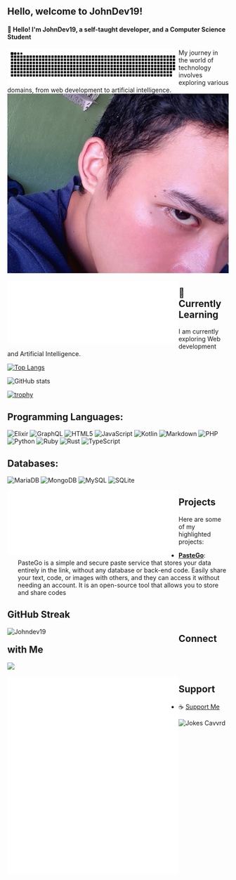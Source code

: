 
## Hello, welcome to JohnDev19!
#### 👋 Hello! I'm JohnDev19, a self-taught developer, and a Computer Science Student

<img align="left" width="390" alt="Johndev19" src="https://raw.githubusercontent.com/JohnDev19/ReadMeGenius/main/github-contribution-grid-snake-dark.svg">

My journey in the world of technology involves exploring various domains, from web development to artificial intelligence.
![JohnDev19](https://raw.githubusercontent.com/JohnDev19/JohnDev19/main/IMG_20230825_192943.jpg)

<img align="left" width="390" alt="Johndev19" src="https://raw.githubusercontent.com/JohnDev19/ReadMeGenius/main/010.svg">

## 🌱 Currently Learning

I am currently exploring Web development and Artificial Intelligence.


[![Top Langs](https://github-readme-stats.vercel.app/api/top-langs/?username=JohnDev19 )](https://github.com/anuraghazra/github-readme-stats)

![GitHub stats](https://github-readme-stats.vercel.app/api?username=JohnDev19&show_icons=true)

[![trophy](https://github-profile-trophy.vercel.app/?username=JohnDev19)](https://github.com/ryo-ma/github-profile-trophy)


## Programming Languages:
![Elixir](https://img.shields.io/badge/elixir-%234B275F.svg?style=for-the-badge&logo=elixir&logoColor=white "Elixir")
![GraphQL](https://img.shields.io/badge/GraphQL-%23E10098.svg?style=for-the-badge&logo=GraphQL&logoColor=white "GraphQL")
![HTML5](https://img.shields.io/badge/HTML5-%23E34F26.svg?style=for-the-badge&logo=HTML5&logoColor=white "HTML5")
![JavaScript](https://img.shields.io/badge/javascript-%23323330.svg?style=for-the-badge&logo=javascript&logoColor=white "JavaScript")
![Kotlin](https://img.shields.io/badge/kotlin-%237F52FF.svg?style=for-the-badge&logo=kotlin&logoColor=white "Kotlin")
![Markdown](https://img.shields.io/badge/markdown-%23000000.svg?style=for-the-badge&logo=markdown&logoColor=white "Markdown")
![PHP](https://img.shields.io/badge/php-%23777BB4.svg?style=for-the-badge&logo=php&logoColor=white "PHP")
![Python](https://img.shields.io/badge/python-%233670A0.svg?style=for-the-badge&logo=python&logoColor=white "Python")
![Ruby](https://img.shields.io/badge/ruby-%23CC342D.svg?style=for-the-badge&logo=ruby&logoColor=white "Ruby")
![Rust](https://img.shields.io/badge/rust-%23000000.svg?style=for-the-badge&logo=rust&logoColor=white "Rust")
![TypeScript](https://img.shields.io/badge/typescript-%23007ACC.svg?style=for-the-badge&logo=typescript&logoColor=white "TypeScript")



## Databases:
![MariaDB](https://img.shields.io/badge/MariaDB-%23003545.svg?style=for-the-badge&logo=MariaDB&logoColor=white "MariaDB")
![MongoDB](https://img.shields.io/badge/MongoDB-%234ea94b.svg?style=for-the-badge&logo=MongoDB&logoColor=white "MongoDB")
![MySQL](https://img.shields.io/badge/MySQL-%2300f.svg?style=for-the-badge&logo=MySQL&logoColor=white "MySQL")
![SQLite](https://img.shields.io/badge/SQLite-%2307405e.svg?style=for-the-badge&logo=SQLite&logoColor=white "SQLite")


<img align="left" width="390" alt="Johndev19" src="https://raw.githubusercontent.com/JohnDev19/ReadMeGenius/main/topics.icons.svg">


## Projects

Here are some of my highlighted projects:

- [**PasteGo**](https://johndev19.github.io/PasteGo/): PasteGo is a simple and secure paste service that stores your data entirely in the link, without any database or back-end code. Easily share your text, code, or images with others, and they can access it without needing an account. It is an open-source tool that allows you to store and share codes

<!-- Copy this pattern to add more projects -->


## GitHub Streak
<img align="left" width="390" alt="Johndev19" src="https://streak-stats.demolab.com/?user=JohnDev19&theme=vue-dark">


## Connect with Me

<a href="https://www.facebook.com/IamJohnPoras.org"><img src="https://img.shields.io/badge/Facebook-%23231877F2.svg?style=for-the-badge&logo=Facebook&logoColor=white" /></a>


<!-- Fill the blank -->


<img align="left" width="390" alt="Johndev19" src="https://raw.githubusercontent.com/JohnDev19/ReadMeGenius/main/metrics.plugin.stargazers.worldmap.svg">

## Support
- ☕ [Support Me]()

<img align="left" width="390" alt="Johndev19" src="https://raw.githubusercontent.com/JohnDev19/ReadMeGenius/main/reactions.svg">

![Jokes Cavvrd](https://readme-jokes.vercel.app/api?theme=default)

